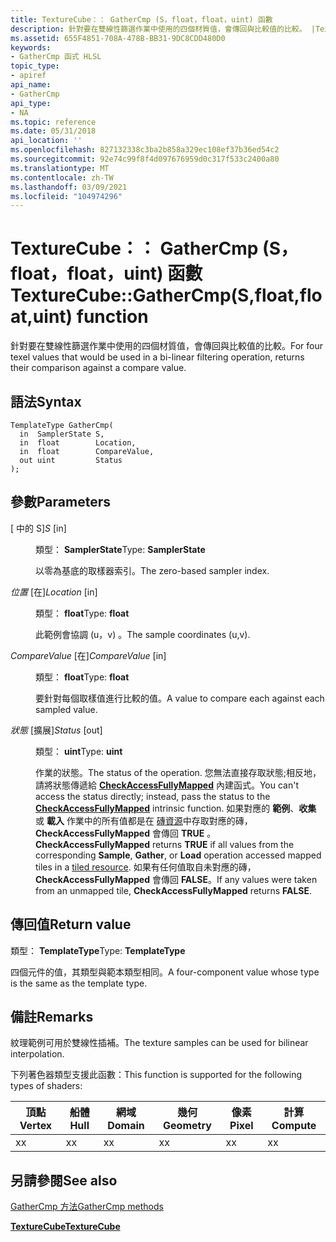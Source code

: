 ```yaml
---
title: TextureCube：： GatherCmp (S，float，float，uint) 函數
description: 針對要在雙線性篩選作業中使用的四個材質值，會傳回與比較值的比較。 |TextureCube：： GatherCmp (S，float，float，uint) 函數
ms.assetid: 655F4851-708A-478B-BB31-9DC8CDD480D0
keywords:
- GatherCmp 函式 HLSL
topic_type:
- apiref
api_name:
- GatherCmp
api_type:
- NA
ms.topic: reference
ms.date: 05/31/2018
api_location: ''
ms.openlocfilehash: 827132338c3ba2b858a329ec108ef37b36ed54c2
ms.sourcegitcommit: 92e74c99f8f4d097676959d0c317f533c2400a80
ms.translationtype: MT
ms.contentlocale: zh-TW
ms.lasthandoff: 03/09/2021
ms.locfileid: "104974296"
---
```

# <a name="texturecubegathercmpsfloatfloatuint-function"></a><span data-ttu-id="55e92-105">TextureCube：： GatherCmp (S，float，float，uint) 函數</span><span class="sxs-lookup"><span data-stu-id="55e92-105">TextureCube::GatherCmp(S,float,float,uint) function</span></span>

<span data-ttu-id="55e92-106">針對要在雙線性篩選作業中使用的四個材質值，會傳回與比較值的比較。</span><span class="sxs-lookup"><span data-stu-id="55e92-106">For four texel values that would be used in a bi-linear filtering operation, returns their comparison against a compare value.</span></span>

## <a name="syntax"></a><span data-ttu-id="55e92-107">語法</span><span class="sxs-lookup"><span data-stu-id="55e92-107">Syntax</span></span>


``` syntax
TemplateType GatherCmp(
  in  SamplerState S,
  in  float        Location,
  in  float        CompareValue,
  out uint         Status
);
```



## <a name="parameters"></a><span data-ttu-id="55e92-108">參數</span><span class="sxs-lookup"><span data-stu-id="55e92-108">Parameters</span></span>

<dl> <dt>

<span data-ttu-id="55e92-109"> \[ 中的 S\]</span><span class="sxs-lookup"><span data-stu-id="55e92-109">*S* \[in\]</span></span>
</dt> <dd>

<span data-ttu-id="55e92-110">類型： **SamplerState**</span><span class="sxs-lookup"><span data-stu-id="55e92-110">Type: **SamplerState**</span></span>

<span data-ttu-id="55e92-111">以零為基底的取樣器索引。</span><span class="sxs-lookup"><span data-stu-id="55e92-111">The zero-based sampler index.</span></span>

</dd> <dt>

<span data-ttu-id="55e92-112">*位置* \[在\]</span><span class="sxs-lookup"><span data-stu-id="55e92-112">*Location* \[in\]</span></span>
</dt> <dd>

<span data-ttu-id="55e92-113">類型： **float**</span><span class="sxs-lookup"><span data-stu-id="55e92-113">Type: **float**</span></span>

<span data-ttu-id="55e92-114">此範例會協調 (u，v) 。</span><span class="sxs-lookup"><span data-stu-id="55e92-114">The sample coordinates (u,v).</span></span>

</dd> <dt>

<span data-ttu-id="55e92-115">*CompareValue* \[在\]</span><span class="sxs-lookup"><span data-stu-id="55e92-115">*CompareValue* \[in\]</span></span>
</dt> <dd>

<span data-ttu-id="55e92-116">類型： **float**</span><span class="sxs-lookup"><span data-stu-id="55e92-116">Type: **float**</span></span>

<span data-ttu-id="55e92-117">要針對每個取樣值進行比較的值。</span><span class="sxs-lookup"><span data-stu-id="55e92-117">A value to compare each against each sampled value.</span></span>

</dd> <dt>

<span data-ttu-id="55e92-118">*狀態* \[擴展\]</span><span class="sxs-lookup"><span data-stu-id="55e92-118">*Status* \[out\]</span></span>
</dt> <dd>

<span data-ttu-id="55e92-119">類型： **uint**</span><span class="sxs-lookup"><span data-stu-id="55e92-119">Type: **uint**</span></span>

<span data-ttu-id="55e92-120">作業的狀態。</span><span class="sxs-lookup"><span data-stu-id="55e92-120">The status of the operation.</span></span> <span data-ttu-id="55e92-121">您無法直接存取狀態;相反地，請將狀態傳遞給 [**CheckAccessFullyMapped**](checkaccessfullymapped.md) 內建函式。</span><span class="sxs-lookup"><span data-stu-id="55e92-121">You can't access the status directly; instead, pass the status to the [**CheckAccessFullyMapped**](checkaccessfullymapped.md) intrinsic function.</span></span> <span data-ttu-id="55e92-122">如果對應的 **範例**、**收集** 或 **載入** 作業中的所有值都是在 [磚資源](/windows/desktop/direct3d11/direct3d-11-2-features)中存取對應的磚， **CheckAccessFullyMapped** 會傳回 **TRUE** 。</span><span class="sxs-lookup"><span data-stu-id="55e92-122">**CheckAccessFullyMapped** returns **TRUE** if all values from the corresponding **Sample**, **Gather**, or **Load** operation accessed mapped tiles in a [tiled resource](/windows/desktop/direct3d11/direct3d-11-2-features).</span></span> <span data-ttu-id="55e92-123">如果有任何值取自未對應的磚， **CheckAccessFullyMapped** 會傳回 **FALSE**。</span><span class="sxs-lookup"><span data-stu-id="55e92-123">If any values were taken from an unmapped tile, **CheckAccessFullyMapped** returns **FALSE**.</span></span>

</dd> </dl>

## <a name="return-value"></a><span data-ttu-id="55e92-124">傳回值</span><span class="sxs-lookup"><span data-stu-id="55e92-124">Return value</span></span>

<span data-ttu-id="55e92-125">類型： **TemplateType**</span><span class="sxs-lookup"><span data-stu-id="55e92-125">Type: **TemplateType**</span></span>

<span data-ttu-id="55e92-126">四個元件的值，其類型與範本類型相同。</span><span class="sxs-lookup"><span data-stu-id="55e92-126">A four-component value whose type is the same as the template type.</span></span>

## <a name="remarks"></a><span data-ttu-id="55e92-127">備註</span><span class="sxs-lookup"><span data-stu-id="55e92-127">Remarks</span></span>

<span data-ttu-id="55e92-128">紋理範例可用於雙線性插補。</span><span class="sxs-lookup"><span data-stu-id="55e92-128">The texture samples can be used for bilinear interpolation.</span></span>

<span data-ttu-id="55e92-129">下列著色器類型支援此函數：</span><span class="sxs-lookup"><span data-stu-id="55e92-129">This function is supported for the following types of shaders:</span></span>



| <span data-ttu-id="55e92-130">頂點</span><span class="sxs-lookup"><span data-stu-id="55e92-130">Vertex</span></span> | <span data-ttu-id="55e92-131">船體</span><span class="sxs-lookup"><span data-stu-id="55e92-131">Hull</span></span> | <span data-ttu-id="55e92-132">網域</span><span class="sxs-lookup"><span data-stu-id="55e92-132">Domain</span></span> | <span data-ttu-id="55e92-133">幾何</span><span class="sxs-lookup"><span data-stu-id="55e92-133">Geometry</span></span> | <span data-ttu-id="55e92-134">像素</span><span class="sxs-lookup"><span data-stu-id="55e92-134">Pixel</span></span> | <span data-ttu-id="55e92-135">計算</span><span class="sxs-lookup"><span data-stu-id="55e92-135">Compute</span></span> |
|--------|------|--------|----------|-------|---------|
| <span data-ttu-id="55e92-136">x</span><span class="sxs-lookup"><span data-stu-id="55e92-136">x</span></span>      | <span data-ttu-id="55e92-137">x</span><span class="sxs-lookup"><span data-stu-id="55e92-137">x</span></span>    | <span data-ttu-id="55e92-138">x</span><span class="sxs-lookup"><span data-stu-id="55e92-138">x</span></span>      | <span data-ttu-id="55e92-139">x</span><span class="sxs-lookup"><span data-stu-id="55e92-139">x</span></span>        | <span data-ttu-id="55e92-140">x</span><span class="sxs-lookup"><span data-stu-id="55e92-140">x</span></span>     | <span data-ttu-id="55e92-141">x</span><span class="sxs-lookup"><span data-stu-id="55e92-141">x</span></span>       |



 

## <a name="see-also"></a><span data-ttu-id="55e92-142">另請參閱</span><span class="sxs-lookup"><span data-stu-id="55e92-142">See also</span></span>

<dl> <dt>

[<span data-ttu-id="55e92-143">GatherCmp 方法</span><span class="sxs-lookup"><span data-stu-id="55e92-143">GatherCmp methods</span></span>](texturecube-gathercmp.md)
</dt> <dt>

[<span data-ttu-id="55e92-144">**TextureCube**</span><span class="sxs-lookup"><span data-stu-id="55e92-144">**TextureCube**</span></span>](texturecube.md)
</dt> </dl>

 

 
